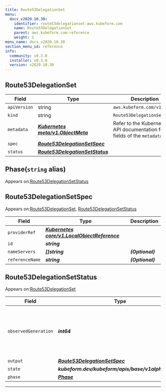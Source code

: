 ```yaml
---
title: Route53DelegationSet
menu:
  docs_v2020.10.30:
    identifier: route53delegationset-aws.kubeform.com
    name: Route53DelegationSet
    parent: aws.kubeform.com-reference
    weight: 1
menu_name: docs_v2020.10.30
section_menu_id: reference
info:
  community: v0.3.0
  installer: v0.3.0
  version: v2020.10.30
---
```


## Route53DelegationSet
| Field | Type | Description |
| ------ | ----- | ----------- |
| `apiVersion` | string | `aws.kubeform.com/v1alpha1` |
|    `kind` | string | `Route53DelegationSet` |
| `metadata` | ***[Kubernetes meta/v1.ObjectMeta](https://v1-18.docs.kubernetes.io/docs/reference/generated/kubernetes-api/v1.18/#objectmeta-v1-meta)***|Refer to the Kubernetes API documentation for the fields of the `metadata` field.|
| `spec` | ***[Route53DelegationSetSpec](#route53delegationsetspec)***||
| `status` | ***[Route53DelegationSetStatus](#route53delegationsetstatus)***||
## Phase(`string` alias)

Appears on:[Route53DelegationSetStatus](#route53delegationsetstatus)

## Route53DelegationSetSpec

Appears on:[Route53DelegationSet](#route53delegationset), [Route53DelegationSetStatus](#route53delegationsetstatus)

| Field | Type | Description |
| ------ | ----- | ----------- |
| `providerRef` | ***[Kubernetes core/v1.LocalObjectReference](https://v1-18.docs.kubernetes.io/docs/reference/generated/kubernetes-api/v1.18/#localobjectreference-v1-core)***||
| `id` | ***string***||
| `nameServers` | ***[]string***| ***(Optional)*** |
| `referenceName` | ***string***| ***(Optional)*** |
## Route53DelegationSetStatus

Appears on:[Route53DelegationSet](#route53delegationset)

| Field | Type | Description |
| ------ | ----- | ----------- |
| `observedGeneration` | ***int64***| ***(Optional)*** Resource generation, which is updated on mutation by the API Server.|
| `output` | ***[Route53DelegationSetSpec](#route53delegationsetspec)***| ***(Optional)*** |
| `state` | ***kubeform.dev/kubeform/apis/base/v1alpha1.State***| ***(Optional)*** |
| `phase` | ***[Phase](#phase)***| ***(Optional)*** |
---
